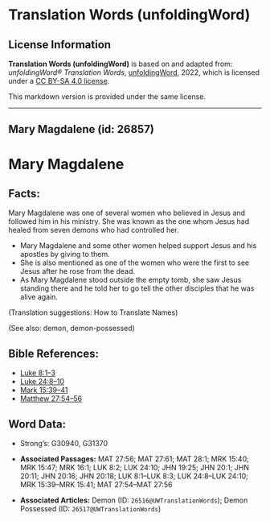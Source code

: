 # Translation Words (unfoldingWord)

## License Information

**Translation Words (unfoldingWord)** is based on and adapted from: _unfoldingWord® Translation Words_, [unfoldingWord](https://unfoldingword.org/utw), 2022, which is licensed under a [CC BY-SA 4.0 license](https://creativecommons.org/licenses/by-sa/4.0/legalcode.en).

This markdown version is provided under the same license.



--------------------------------

## Mary Magdalene (id: 26857)

Mary Magdalene
==============

Facts:
------

Mary Magdalene was one of several women who believed in Jesus and followed him in his ministry. She was known as the one whom Jesus had healed from seven demons who had controlled her.

* Mary Magdalene and some other women helped support Jesus and his apostles by giving to them.
* She is also mentioned as one of the women who were the first to see Jesus after he rose from the dead.
* As Mary Magdalene stood outside the empty tomb, she saw Jesus standing there and he told her to go tell the other disciples that he was alive again.

(Translation suggestions: How to Translate Names)

(See also: demon, demon\-possessed)

Bible References:
-----------------

* [Luke 8:1–3](https://ref.ly/Luke8:1-Luke8:3)
* [Luke 24:8–10](https://ref.ly/Luke24:8-Luke24:10)
* [Mark 15:39–41](https://ref.ly/Mark15:39-Mark15:41)
* [Matthew 27:54–56](https://ref.ly/Matt27:54-Matt27:56)

Word Data:
----------

* Strong’s: G30940, G31370

* **Associated Passages:** MAT 27:56; MAT 27:61; MAT 28:1; MRK 15:40; MRK 15:47; MRK 16:1; LUK 8:2; LUK 24:10; JHN 19:25; JHN 20:1; JHN 20:11; JHN 20:16; JHN 20:18; LUK 8:1–LUK 8:3; LUK 24:8–LUK 24:10; MRK 15:39–MRK 15:41; MAT 27:54–MAT 27:56
* **Associated Articles:** Demon (ID: `26516@UWTranslationWords`); Demon Possessed (ID: `26517@UWTranslationWords`)


